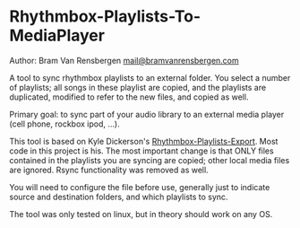Rhythmbox-Playlists-To-MediaPlayer
==========================
Author: Bram Van Rensbergen <mail@bramvanrensbergen.com>

A tool to sync rhythmbox playlists to an external folder. 
You select a number of playlists; all songs in these playlist are copied, and the playlists are duplicated, modified to refer to the new files, and copied as well.

Primary goal: to sync part of your audio library to an external media player (cell phone, rockbox ipod, ...).

This tool is based on Kyle Dickerson's <a href = "https://github.com/kdickerson/Rhythmbox-Playlists-Export">Rhythmbox-Playlists-Export</a>. 
Most code in this project is his. The most important change is that ONLY files contained in the playlists you are syncing are copied; other local media files are ignored. 
Rsync functionality was removed as well.

You will need to configure the file before use, generally just to indicate source and destination folders, and which playlists to sync.

The tool was only tested on linux, but in theory should work on any OS. 